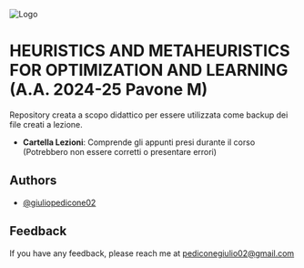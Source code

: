 ![Logo](https://images.squarespace-cdn.com/content/v1/60056c48dfad4a3649200fc0/1613294634908-3HTA3TR74HYYSNEIZSIJ/UniCT-Logo.jpg?format=1000w)

# HEURISTICS AND METAHEURISTICS FOR OPTIMIZATION AND LEARNING (A.A. 2024-25 Pavone M)

Repository creata a scopo didattico per essere utilizzata come backup dei file creati a lezione.

<!-- * **Cartella Esercizi**: Comprende gli esercizi svolti durante il corso (Soluzioni personali, potrebbero non essere corretti o presentare errori) -->

- **Cartella Lezioni**: Comprende gli appunti presi durante il corso (Potrebbero non essere corretti o presentare errori)

## Authors

- [@giuliopedicone02](https://www.github.com/giuliopedicone02)

## Feedback

If you have any feedback, please reach me at pediconegiulio02@gmail.com
